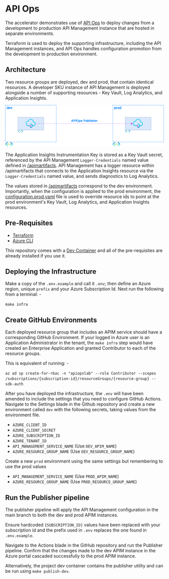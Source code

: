 # API Ops

The accelerator demonstrates use of [API Ops](https://azure.github.io/apiops/apiops/0-labPrerequisites/) to deploy changes from a development to production API Management instance that are hosted in separate environments.

Terraform is used to deploy the supporting infrastructure, including the API Management instances, and API Ops handles configuration promotion from the development to production environment.

## Architecture

Two resource groups are deployed, dev and prod, that contain identical resources. A developer SKU instance of API Management is deployed alongside a number of supporting resources - Key Vault, Log Analytics, and Application Insights.

![Architecture](./assets/architecture.png)

The Application Insights Instrumentation Key is stored as a Key Vault secret, referenced by the API Management ```Logger-Credentials``` named value defined in [/apimartifacts](./apimartifacts/). API Management has a logger resource within /apimartifacts that connects to the Application Insights resource via the ```Logger-Credentials``` named value, and sends diagnostics to Log Analytics.

The values stored in [/apimartifacts](./apimartifacts/) correspond to the dev environment. Importantly, when the configuration is applied to the prod environment, the [configuration.prod.yaml](./configuration.prod.yaml) file is used to override resource ids to point at the prod environment's Key Vault, Log Analytics, and Application Insights resources. 

## Pre-Requisites

- [Terraform](https://www.terraform.io/downloads.html)
- [Azure CLI](https://docs.microsoft.com/cli/azure/install-azure-cli)

This repository comes with a [Dev Container](https://code.visualstudio.com/docs/devcontainers/containers) and all of the pre-requisites are already installed if you use it.

## Deploying the Infrastructure

Make a copy of the `.env.example` and call it `.env`; then define an Azure region, unique `prefix` and your Azure Subscription Id. Next run the following from a terminal: -

`make infra`

## Create GitHub Environments

Each deployed resource group that includes an APIM service should have a corresponding GitHub Environment. If your logged in Azure user is an Application Administrator in the tenant, the `make infra` step would have created an Enterprise Application and granted Contributor to each of the resource groups. 

This is equivalent of running: -

`az ad sp create-for-rbac -n "apiopslab" --role Contributor --scopes /subscriptions/{subscription-id}/resourceGroups/{resource-group} --sdk-auth`

After you have deployed the infrastructure, the `.env` will have been amended to include the settings that you need to configure GitHub Actions. Navigate to the Settings blade in the Github repository and create a new environment called `dev` with the following secrets, taking values from the environment file.

- `AZURE_CLIENT_ID`
- `AZURE_CLIENT_SECRET`
- `AZURE_SUBSCRIPTION_ID`
- `AZURE_TENANT_ID`
- `API_MANAGEMENT_SERVICE_NAME` (Use `DEV_APIM_NAME`)
- `AZURE_RESOURCE_GROUP_NAME` (Use `DEV_RESOURCE_GROUP_NAME`)


Create a new `prod` environment using the same settings but remembering to use the prod values

- `API_MANAGEMENT_SERVICE_NAME` (Use `PROD_APIM_NAME`)
- `AZURE_RESOURCE_GROUP_NAME` (Use `PROD_RESOURCE_GROUP_NAME`)

## Run the Publisher pipeline

The publisher pipeline will apply the API Management configuration in the main branch to both the dev and prod APIM instances. 

Ensure hardcoded `{SUBSCRIPTION_ID}` values have been replaced with your subscription id and the prefix used in `.env` replaces the one found in `.env.example`.

Navigate to the Actions blade in the GitHub repository and run the Publisher pipeline. Confirm that the changes made to the dev APIM instance in the Azure portal cascaded successfully to the prod APIM instance.

Alternatively, the project dev container contains the publisher utility and can be run using `make publish-dev`.



